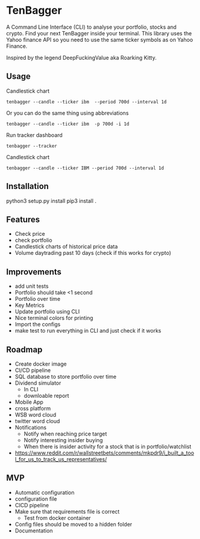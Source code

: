 # TenBagger
A Command Line Interface (CLI) to analyse your portfolio, stocks and crypto. Find your next TenBagger inside your terminal. This library uses the Yahoo finance API so you need to use the same ticker symbols as on Yahoo Finance.

Inspired by the legend DeepFuckingValue aka Roarking Kitty.
## Usage
Candlestick chart
```
tenbagger --candle --ticker ibm  --period 700d --interval 1d
```
Or you can do the same thing using abbreviations

```
tenbagger --candle --ticker ibm  -p 700d -i 1d
```

Run tracker dashboard
```
tenbagger --tracker
```

Candlestick chart 
```
tenbagger --candle --ticker IBM --period 700d --interval 1d
```

## Installation
python3 setup.py install
pip3 install .

## Features
- Check price
- check portfolio
- Candlestick charts of historical price data
- Volume daytrading past 10 days (check if this works for crypto)

## Improvements
- add unit tests
- Portfolio should take <1 second
- Portfolio over time
- Key Metrics
- Update portfolio using CLI
- Nice terminal colors for printing
- Import the configs
- make test to run everything in CLI and just check if it works

## Roadmap
- Create docker image
- CI/CD pipeline
- SQL database to store portfolio over time
- Dividend simulator
  - In CLI
  - downloable report 
- Mobile App
- cross platform
- WSB word cloud
- twitter word cloud
- Notifications
  - Notify when reaching price target
  - Notify interesting insider buying
  - When there is insider activity for a stock that is in portfolio/watchlist
- https://www.reddit.com/r/wallstreetbets/comments/mkpdr9/i_built_a_tool_for_us_to_track_us_representatives/ 

## MVP
- Automatic configuration
- configuration file
- CICD pipeline
- Make sure that requirements file is correct
  - Test from docker container
- Config files should be moved to a hidden folder
- Documentation
